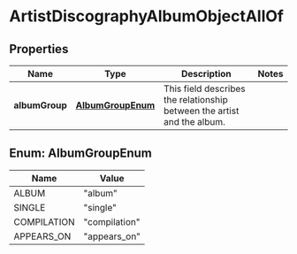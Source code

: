

# ArtistDiscographyAlbumObjectAllOf


## Properties

| Name | Type | Description | Notes |
|------------ | ------------- | ------------- | -------------|
|**albumGroup** | [**AlbumGroupEnum**](#AlbumGroupEnum) | This field describes the relationship between the artist and the album.  |  |



## Enum: AlbumGroupEnum

| Name | Value |
|---- | -----|
| ALBUM | &quot;album&quot; |
| SINGLE | &quot;single&quot; |
| COMPILATION | &quot;compilation&quot; |
| APPEARS_ON | &quot;appears_on&quot; |



